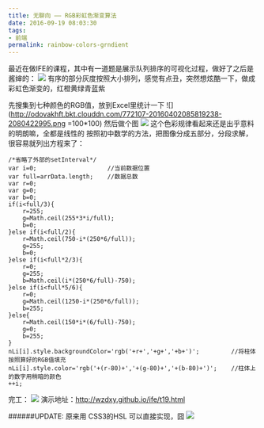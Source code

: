 ```yaml
---
title: 无聊向 —— RGB彩虹色渐变算法
date: 2016-09-19 08:03:30
tags: 
- 前端
permalink: rainbow-colors-grndient
---
```


最近在做IFE的课程，其中有一道题是展示队列排序的可视化过程，做好了之后是酱婶的：
![](http://odovakhft.bkt.clouddn.com/772107-20160402085414910-1600247409.png)
有序的部分灰度按照大小排列，感觉有点丑，突然想炫酷一下，做成彩虹色渐变的，红橙黄绿青蓝紫

<!-- more -->

先搜集到七种颜色的RGB值，放到Excel里统计一下
![](http://odovakhft.bkt.clouddn.com/772107-20160402085819238-2080422995.png =100*100)
然后做个图
![](http://odovakhft.bkt.clouddn.com/772107-20160402085837910-1763180542.png)
这个色彩规律看起来还是出乎意料的明朗嘛，全都是线性的
按照初中数学的方法，把图像分成五部分，分段求解，很容易就列出方程来了：

```
/*省略了外部的setInterval*/
var i=0;                    //当前数据位置
var full=arrData.length;    //数据总数
var r=0;
var g=0;
var b=0;
if(i<full/3){
    r=255;
    g=Math.ceil(255*3*i/full);
    b=0;
}else if(i<full/2){
    r=Math.ceil(750-i*(250*6/full));
    g=255;
    b=0;
}else if(i<full*2/3){
    r=0;
    g=255;
    b=Math.ceil(i*(250*6/full)-750);
}else if(i<full*5/6){
    r=0;
    g=Math.ceil(1250-i*(250*6/full));
    b=255;
}else{
    r=Math.ceil(150*i*(6/full)-750);
    g=0;
    b=255;
}
nLi[i].style.backgroundColor='rgb('+r+','+g+','+b+')';         //将柱体按照算好的RGB值填充
nLi[i].style.color='rgb('+(r-80)+','+(g-80)+','+(b-80)+')';    //柱体上的数字用稍暗的颜色
++i;
```
完工：
![](http://odovakhft.bkt.clouddn.com/772107-20160402090941035-2027216672.png)
演示地址：http://wzdxy.github.io/ife/t19.html

######UPDATE:
原来用 CSS3的HSL 可以直接实现，囧
![](http://odovakhft.bkt.clouddn.com/772107-20160406233005562-836110171.gif)